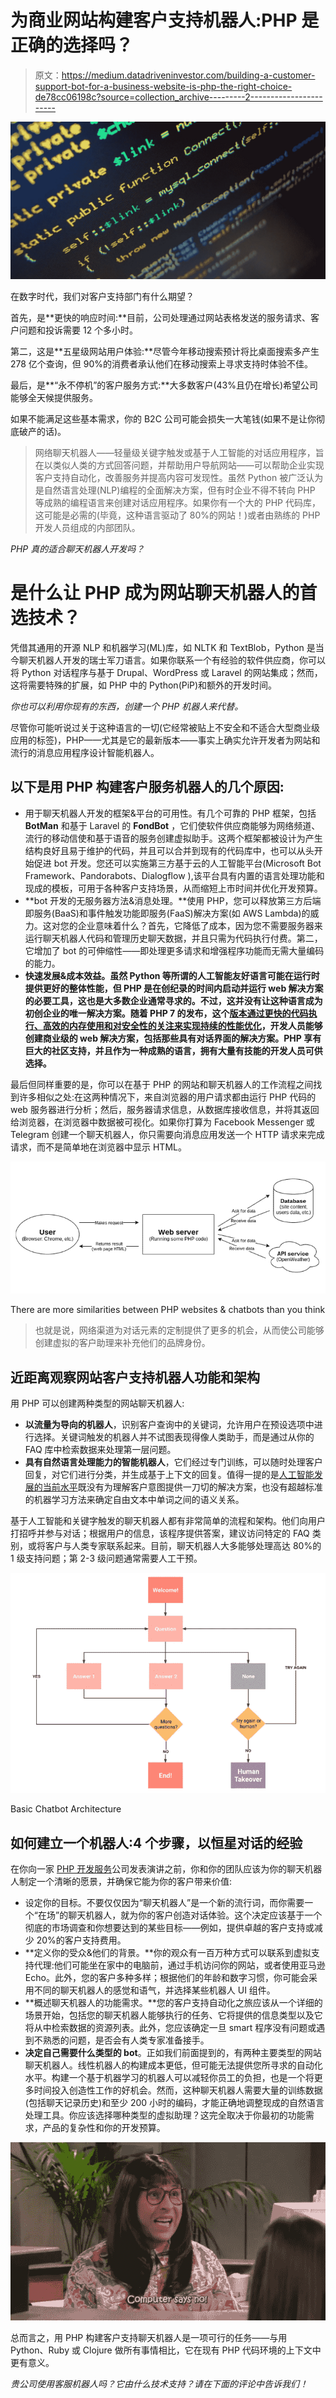 # 为商业网站构建客户支持机器人:PHP 是正确的选择吗？

> 原文：<https://medium.datadriveninvestor.com/building-a-customer-support-bot-for-a-business-website-is-php-the-right-choice-de78cc06198c?source=collection_archive---------2----------------------->

![](img/1bb1ab61b706ced3ffb60fb8aa47214d.png)

在数字时代，我们对客户支持部门有什么期望？

首先，是**更快的响应时间:**目前，公司处理通过网站表格发送的服务请求、客户问题和投诉需要 12 个多小时。

第二，这是**五星级网站用户体验:**尽管今年移动搜索预计将比桌面搜索多产生 278 亿个查询，但 90%的消费者承认他们在移动搜索上寻求支持时体验不佳。

最后，是**“永不停机”的客户服务方式:**大多数客户(43%且仍在增长)希望公司能够全天候提供服务。

如果不能满足这些基本需求，你的 B2C 公司可能会损失一大笔钱(如果不是让你彻底破产的话)。

> 网络聊天机器人——轻量级关键字触发或基于人工智能的对话应用程序，旨在以类似人类的方式回答问题，并帮助用户导航网站——可以帮助企业实现客户支持自动化，改善服务并提高内容可发现性。虽然 Python 被广泛认为是自然语言处理(NLP)编程的全面解决方案，但有时企业不得不转向 PHP 等成熟的编程语言来创建对话应用程序。如果你有一个大的 PHP 代码库，这可能是必需的(毕竟，这种语言驱动了 80%的网站！)或者由熟练的 PHP 开发人员组成的内部团队。

*PHP 真的适合聊天机器人开发吗？*

# 是什么让 PHP 成为网站聊天机器人的首选技术？

凭借其通用的开源 NLP 和机器学习(ML)库，如 NLTK 和 TextBlob，Python 是当今聊天机器人开发的瑞士军刀语言。如果你联系一个有经验的软件供应商，你可以将 Python 对话程序与基于 Drupal、WordPress 或 Laravel 的网站集成；然而，这将需要特殊的扩展，如 PHP 中的 Python(PiP)和额外的开发时间。

*你也可以利用你现有的东西，创建一个 PHP 机器人来代替。*

尽管你可能听说过关于这种语言的一切(它经常被贴上不安全和不适合大型商业级应用的标签)，PHP——尤其是它的最新版本——事实上确实允许开发者为网站和流行的消息应用程序设计智能机器人。

## 以下是用 PHP 构建客户服务机器人的几个原因:

*   用于聊天机器人开发的框架&平台的可用性。有几个可靠的 PHP 框架，包括 **BotMan** 和基于 Laravel 的 **FondBot** ，它们使软件供应商能够为网络频道、流行的移动信使和基于语音的服务创建虚拟助手。这两个框架都被设计为产生结构良好且易于维护的代码，并且可以合并到现有的代码库中，也可以从头开始促进 bot 开发。您还可以实施第三方基于云的人工智能平台(Microsoft Bot Framework、Pandorabots、Dialogflow ),该平台具有内置的语言处理功能和现成的模板，可用于各种客户支持场景，从而缩短上市时间并优化开发预算。
*   **bot 开发的无服务器方法&消息处理。**使用 PHP，您可以释放第三方后端即服务(BaaS)和事件触发功能即服务(FaaS)解决方案(如 AWS Lambda)的威力。这对您的企业意味着什么？首先，它降低了成本，因为您不需要服务器来运行聊天机器人代码和管理历史聊天数据，并且只需为代码执行付费。第二，它增加了 bot 的可伸缩性——即处理更多请求和增强程序功能而无需大量编码的能力。
*   **快速发展&成本效益。虽然 Python 等所谓的人工智能友好语言可能在运行时提供更好的整体性能，但 PHP 是在创纪录的时间内启动并运行 web 解决方案的必要工具，这也是大多数企业通常寻求的。不过，这并没有让这种语言成为初创企业的唯一解决方案。随着 PHP 7 的发布，这个[版本通过更快的代码执行、高效的内存使用和对安全性的关注来实现持续的性能优化](https://r-stylelab.com/company/blog/web-development/latest-trends-in-php-development)，开发人员能够创建商业级的 web 解决方案，包括那些具有对话界面的解决方案。PHP 享有巨大的社区支持，并且作为一种成熟的语言，拥有大量有技能的开发人员可供选择。**

最后但同样重要的是，你可以在基于 PHP 的网站和聊天机器人的工作流程之间找到许多相似之处:在这两种情况下，来自浏览器的用户请求都由运行 PHP 代码的 web 服务器进行分析；然后，服务器请求信息，从数据库接收信息，并将其返回给浏览器，在浏览器中数据被可视化。如果你打算为 Facebook Messenger 或 Telegram 创建一个聊天机器人，你只需要向消息应用发送一个 HTTP 请求来完成请求，而不是简单地在浏览器中显示 HTML。

![](img/f2dfb54f2536cb95db23fdea10e6e5f1.png)

There are more similarities between PHP websites & chatbots than you think

> 也就是说，网络渠道为对话元素的定制提供了更多的机会，从而使公司能够创建虚拟的客户助理来补充他们的品牌身份。

## 近距离观察网站客户支持机器人功能和架构

用 PHP 可以创建两种类型的网站聊天机器人:

*   **以流量为导向的机器人**，识别客户查询中的关键词，允许用户在预设选项中进行选择。关键词触发的机器人并不试图表现得像人类助手，而是通过从你的 FAQ 库中检索数据来处理第一层问题。
*   **具有自然语言处理能力的智能机器人**，它们经过专门训练，可以随时处理客户回复，对它们进行分类，并生成基于上下文的回复。值得一提的是[人工智能发展的当前水平](https://venturebeat.com/2017/07/01/the-reality-of-automating-customer-service-chat-with-ai-today/)既没有为理解客户意图提供一刀切的解决方案，也没有超越标准的机器学习方法来确定自由文本中单词之间的语义关系。

基于人工智能和关键字触发的聊天机器人都有非常简单的流程和架构。他们向用户打招呼并参与对话；根据用户的信息，该程序提供答案，建议访问特定的 FAQ 类别，或将客户与人类专家联系起来。目前，聊天机器人大多能够处理高达 80%的 1 级支持问题；第 2-3 级问题通常需要人工干预。

![](img/3d956e2b57a9e43f68b4fcb8e2e8338f.png)

Basic Chatbot Architecture

## 如何建立一个机器人:4 个步骤，以恒星对话的经验

在你向一家 [PHP 开发服务](https://r-stylelab.com/technologies/custom-php-development-services)公司发表演讲之前，你和你的团队应该为你的聊天机器人制定一个清晰的愿景，并确保它能为你的客户带来价值:

*   设定你的目标。不要仅仅因为“聊天机器人”是一个新的流行词，而你需要一个“在场”的聊天机器人，就为你的客户创造对话体验。这个决定应该基于一个彻底的市场调查和你想要达到的某些目标——例如，提供卓越的客户支持或减少 20%的客户支持费用。
*   **定义你的受众&他们的背景。**你的观众有一百万种方式可以联系到虚拟支持代理:他们可能坐在家中的电脑前，通过手机访问你的网站，或者使用亚马逊 Echo。此外，您的客户多种多样；根据他们的年龄和数字习惯，你可能会采用不同的聊天机器人的感觉和语气，并选择某些机器人 UI 组件。
*   **概述聊天机器人的功能需求。**您的客户支持自动化之旅应该从一个详细的场景开始，包括您的聊天机器人能够执行的任务、它将提供的信息类型以及它将从中检索数据的资源列表。此外，您应该确定一旦 smart 程序没有问题或遇到不熟悉的问题，是否会有人类专家准备接手。
*   **决定自己需要什么类型的 bot**。正如我们前面提到的，有两种主要类型的网站聊天机器人。线性机器人的构建成本更低，但可能无法提供您所寻求的自动化水平。构建一个基于机器学习的机器人可以减轻你员工的负担，也是一个将更多时间投入创造性工作的好机会。然而，这种聊天机器人需要大量的训练数据(包括聊天记录历史)和至少 200 小时的编码，才能正确地调整现成的自然语言处理工具。你应该选择哪种类型的虚拟助理？这完全取决于你最初的功能需求，产品的复杂性和你的开发预算。

![](img/36eb4093d90484d54424298ce1ad76ac.png)

总而言之，用 PHP 构建客户支持聊天机器人是一项可行的任务——与用 Python、Ruby 或 Clojure 做所有事情相比，它在现有 PHP 代码环境的上下文中更有意义。

*贵公司使用客服机器人吗？它由什么技术支持？请在下面的评论中告诉我们！*
